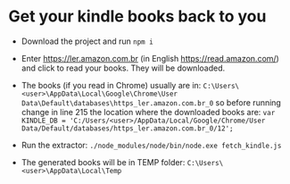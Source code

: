 # Get your kindle books back to you 

- Download the project and run `npm i`

- Enter https://ler.amazon.com.br (in English https://read.amazon.com/) and click to read your books. They will be downloaded.

- The books (if you read in Chrome) usually are in: `C:\Users\<user>\AppData\Local\Google\Chrome\User Data\Default\databases\https_ler.amazon.com.br_0`
so before running change in line 215 the location where the downloaded books are: 
`var KINDLE_DB = 'C:/Users/<user>/AppData/Local/Google/Chrome/User Data/Default/databases/https_ler.amazon.com.br_0/12';`

- Run the extractor: `./node_modules/node/bin/node.exe fetch_kindle.js`

- The generated books will be in TEMP folder: `C:\Users\<user>\AppData\Local\Temp`
